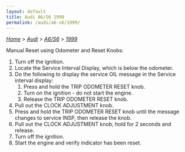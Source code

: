 ```yaml
---
layout: default
title: Audi A6/S6 1999
permalink: /audi/a6-s6/1999/
---
```

[*Home*](/) > [*Audi*](/audi/) > [*A6/S6*](/audi/a6-s6/) > [*1999*](/audi/a6-s6/1999/)

Manual Reset using Odometer and Reset Knobs:
1. Turn off the ignition.
2. Locate the Service Interval Display, which is below the odometer.
3. Do the following to display the service OIL message in the Service interval display:
    1) Press and hold the TRIP ODOMETER RESET knob.
    2) Turn on the ignition - do not start the engine.
    3) Release the TRIP ODOMETER RESET knob.
4. Pull out the CLOCK ADJUSTMENT knob.
5. Press and hold the TRIP ODOMETER RESET knob until the message changes to service INSP, then release the knob.
6. Pull out the CLOCK ADJUSTMENT knob, hold for 2 seconds and release.
7. Turn off the ignition.
8. Start the engine and verify indicator has been reset.